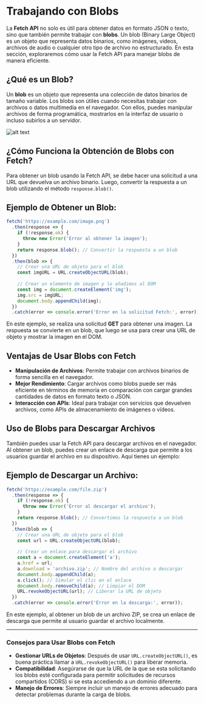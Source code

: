 # Trabajando con **Blobs**

La **Fetch API** no solo es útil para obtener datos en formato JSON o texto, sino que también permite trabajar con **blobs**. Un blob (Binary Large Object) es un objeto que representa datos binarios, como imágenes, videos, archivos de audio o cualquier otro tipo de archivo no estructurado. En esta sección, exploraremos cómo usar la Fetch API para manejar blobs de manera eficiente.


## ¿Qué es un Blob?

Un **blob** es un objeto que representa una colección de datos binarios de tamaño variable. Los blobs son útiles cuando necesitas trabajar con archivos o datos multimedia en el navegador. Con ellos, puedes manipular archivos de forma programática, mostrarlos en la interfaz de usuario o incluso subirlos a un servidor.

![alt text](image-4.png)

## ¿Cómo Funciona la Obtención de Blobs con Fetch?

Para obtener un blob usando la Fetch API, se debe  hacer una solicitud a una URL que devuelva un archivo binario. Luego, convertir la respuesta a un blob utilizando el método `response.blob()`. 


## Ejemplo de Obtener un Blob:

```javascript
fetch('https://example.com/image.png')
  .then(response => {
    if (!response.ok) {
      throw new Error('Error al obtener la imagen');
    }
    return response.blob(); // Convertir la respuesta a un blob
  })
  .then(blob => {
    // Crear una URL de objeto para el blob
    const imgURL = URL.createObjectURL(blob);
    
    // Crear un elemento de imagen y lo añadimos al DOM
    const img = document.createElement('img');
    img.src = imgURL;
    document.body.appendChild(img);
  })
  .catch(error => console.error('Error en la solicitud Fetch:', error));
```

En este ejemplo, se realiza una solicitud **GET** para obtener una imagen. La respuesta se convierte en un blob, que luego se usa para crear una URL de objeto y mostrar la imagen en el DOM.



## Ventajas de Usar Blobs con Fetch

- **Manipulación de Archivos**: Permite trabajar con archivos binarios de forma sencilla en el navegador.
- **Mejor Rendimiento**: Cargar archivos como blobs puede ser más eficiente en términos de memoria en comparación con cargar grandes cantidades de datos en formato texto o JSON.
- **Interacción con APIs**: Ideal para trabajar con servicios que devuelven archivos, como APIs de almacenamiento de imágenes o vídeos.



## Uso de Blobs para Descargar Archivos

También puedes usar la Fetch API para descargar archivos en el navegador. Al obtener un blob, puedes crear un enlace de descarga que permite a los usuarios guardar el archivo en su dispositivo. Aquí tienes un ejemplo:

## Ejemplo de Descargar un Archivo:

```javascript
fetch('https://example.com/file.zip')
  .then(response => {
    if (!response.ok) {
      throw new Error('Error al descargar el archivo');
    }
    return response.blob(); // Convertimos la respuesta a un blob
  })
  .then(blob => {
    // Crear una URL de objeto para el blob
    const url = URL.createObjectURL(blob);
    
    // Crear un enlace para descargar el archivo
    const a = document.createElement('a');
    a.href = url;
    a.download = 'archivo.zip'; // Nombre del archivo a descargar
    document.body.appendChild(a);
    a.click(); // Simular el clic en el enlace
    document.body.removeChild(a); // Limpiar el DOM
    URL.revokeObjectURL(url); // Liberar la URL de objeto
  })
  .catch(error => console.error('Error en la descarga:', error));
```

En este ejemplo, al obtener un blob de un archivo ZIP, se crea un enlace de descarga que permite al usuario guardar el archivo localmente.

---

### Consejos para Usar Blobs con Fetch

- **Gestionar URLs de Objetos**: Después de usar `URL.createObjectURL()`, es buena práctica llamar a `URL.revokeObjectURL()` para liberar memoria.
- **Compatibilidad**: Asegúrarse de que la URL de la que se esta solicitando los blobs esté configurada para permitir solicitudes de recursos compartidos (CORS) si se esta accediendo a un dominio diferente.
- **Manejo de Errores**: Siempre incluir un manejo de errores adecuado para detectar problemas durante la carga de blobs.
